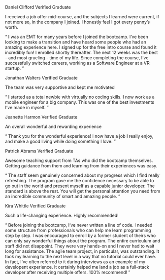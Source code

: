 <!-- 1- card Clifford -->

Daniel Clifford
Verified Graduate

I received a job offer mid-course, and the subjects I learned were current, if not more so,
in the company I joined. I honestly feel I got every penny’s worth.

“ I was an EMT for many years before I joined the bootcamp. I’ve been looking to make a
transition and have heard some people who had an amazing experience here. I signed up
for the free intro course and found it incredibly fun! I enrolled shortly thereafter.
The next 12 weeks was the best - and most grueling - time of my life. Since completing
the course, I’ve successfully switched careers, working as a Software Engineer at a VR startup. ”

<!-- 2- card Jonathan -->

Jonathan Walters
Verified Graduate

The team was very supportive and kept me motivated

“ I started as a total newbie with virtually no coding skills. I now work as a mobile engineer
for a big company. This was one of the best investments I’ve made in myself. ”

<!-- 3- card Jannette -->

Jeanette Harmon
Verified Graduate

An overall wonderful and rewarding experience

“ Thank you for the wonderful experience! I now have a job I really enjoy, and make a good living
while doing something I love. ”

<!-- 4- card Patrick -->

Patrick Abrams
Verified Graduate

Awesome teaching support from TAs who did the bootcamp themselves. Getting guidance from them and
learning from their experiences was easy.

“ The staff seem genuinely concerned about my progress which I find really refreshing. The program
gave me the confidence necessary to be able to go out in the world and present myself as a capable
junior developer. The standard is above the rest. You will get the personal attention you need from
an incredible community of smart and amazing people. ”

<!-- 5- card Kira -->

Kira Whittle
Verified Graduate

Such a life-changing experience. Highly recommended!

“ Before joining the bootcamp, I’ve never written a line of code. I needed some structure from
professionals who can help me learn programming step by step. I was encouraged to enroll by a former
student of theirs who can only say wonderful things about the program. The entire curriculum and staff
did not disappoint. They were very hands-on and I never had to wait long for assistance. The agile team
project, in particular, was outstanding. It took my learning to the next level in a way that no tutorial
could ever have. In fact, I’ve often referred to it during interviews as an example of my developent
experience. It certainly helped me land a job as a full-stack developer after receiving multiple offers.
100% recommend! ”